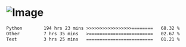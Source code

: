 # ![Image](https://github.com/user-attachments/assets/5f2d2b12-d836-424c-876f-cb0c9a5d9144)

<!--START_SECTION:waka-->

```txt
Python        194 hrs 23 mins >>>>>>>>>>>>>>>>>========   68.32 %
Other         7 hrs 35 mins   >========================   02.67 %
Text          3 hrs 25 mins   =========================   01.21 %
```

<!--END_SECTION:waka-->
